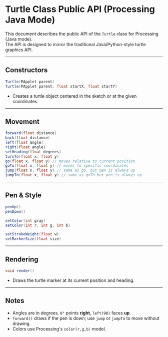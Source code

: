 # Turtle Class Public API (Processing Java Mode)

This document describes the public API of the `Turtle` class for Processing (Java mode).  
The API is designed to mirror the traditional Java/Python-style turtle graphics API.

---

## Constructors
```java
Turtle(PApplet parent)
Turtle(PApplet parent, float startX, float startY)
```
- Creates a turtle object centered in the sketch or at the given coordinates.

---

## Movement
```java
forward(float distance)
back(float distance)
left(float angle)
right(float angle)
setHeading(float degrees)
turnTo(float x, float y)
go(float x, float y) // moves relative to current position
goTo(float x, float y) // moves to specific coordinates
jump(float x, float y) // same as go, but pen is always up
jumpTo(float x, float y) // same as goTo but pen is always up
```

---

## Pen & Style
```java
penUp()
penDown()

setColor(int gray)
setColor(int r, int g, int b)

setStrokeWeight(float w)
setMarkerSize(float size)
```

---

## Rendering
```java
void render()
```
- Draws the turtle marker at its current position and heading.

---

## Notes
- Angles are in degrees. `0°` points **right**, `left(90)` faces **up**.
- `forward()` draws if the pen is down; use `jump` or `jumpTo` to move without drawing.
- Colors use Processing's `color(r,g,b)` model.

